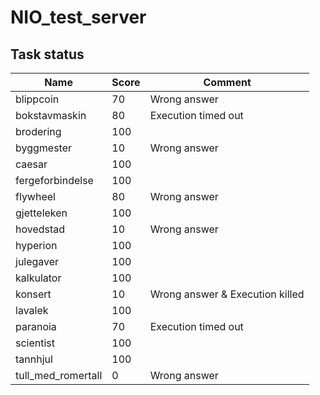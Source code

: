 # NIO_test_server
## Task status
| Name | Score | Comment |
|------|-------|---------|
| blippcoin  | 70  | Wrong answer |
| bokstavmaskin | 80 | Execution timed out |
| brodering  | 100 | |
| byggmester | 10  | Wrong answer |
| caesar     | 100 | |
| fergeforbindelse | 100 | |
| flywheel   | 80  | Wrong answer |
| gjetteleken | 100 | |
| hovedstad   | 10  | Wrong answer |
| hyperion    | 100 | |
| julegaver   | 100 | |
| kalkulator  | 100 | |
| konsert     | 10  | Wrong answer & Execution killed |
| lavalek     | 100 | |
| paranoia    | 70  | Execution timed out |
| scientist   | 100 | |
| tannhjul    | 100 | |
| tull_med_romertall | 0 | Wrong answer |
